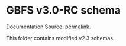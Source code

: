 # GBFS v3.0-RC schema

Documentation Source: [permalink](https://github.com/NABSA/gbfs/blob/e7c9245e9a419c56ce12242823f91751ea989035/gbfs.md).

This folder contains modified v2.3 schemas.
